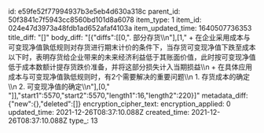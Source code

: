 id: e59fe52f77994937b3e5eb4d630a318c
parent_id: 50f3841c7f5943cc8560bd101d8a6078
item_type: 1
item_id: 024e47d3973a48fdb1ad652afaf4103a
item_updated_time: 1640507736353
title_diff: "[]"
body_diff: "[{\"diffs\":[[0,\".  部分存货\\\n\"],[1,\"        + 在企业采用成本与可变现净值孰低规则对存货进行期末计价的条件下，当存货可变现净值下跌至成本以下时，表明存货给企业带来的未来经济利益低于其账面价值，此时按可变现净值低于成本数额计提存货跌价准备，并将这部分损失计入当期损益\\\n        + 在具体应用成本与可变现净值孰低规则时，有2个需要解决的重要问题\\\n          1. 存货成本的确定\\\n          2. 可变现净值的确定\\\n\"],[0,\"        \"]],\"start1\":5570,\"start2\":5570,\"length1\":16,\"length2\":220}]"
metadata_diff: {"new":{},"deleted":[]}
encryption_cipher_text: 
encryption_applied: 0
updated_time: 2021-12-26T08:37:10.088Z
created_time: 2021-12-26T08:37:10.088Z
type_: 13